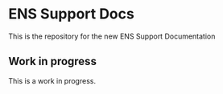 # ENS Support Docs
This is the repository for the new ENS Support Documentation

## Work in progress
This is a work in progress.

